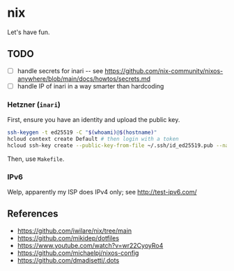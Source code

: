 # nix

Let's have fun.

## TODO

- [ ] handle secrets for inari -- see https://github.com/nix-community/nixos-anywhere/blob/main/docs/howtos/secrets.md
- [ ] handle IP of inari in a way smarter than hardcoding

### Hetzner (`inari`)

First, ensure you have an identity and upload the public key.

```bash
ssh-keygen -t ed25519 -C "$(whoami)@$(hostname)"
hcloud context create Default # then login with a token
hcloud ssh-key create --public-key-from-file ~/.ssh/id_ed25519.pub --name "$(whoami)@$(hostname)"
```

Then, use `Makefile`.

### IPv6

Welp, apparently my ISP does IPv4 only; see http://test-ipv6.com/

## References

* https://github.com/iwilare/nix/tree/main
* https://github.com/mikidep/dotfiles
* https://www.youtube.com/watch?v=wr22CyoyRo4
* https://github.com/michaelpj/nixos-config
* https://github.com/dmadisetti/.dots

